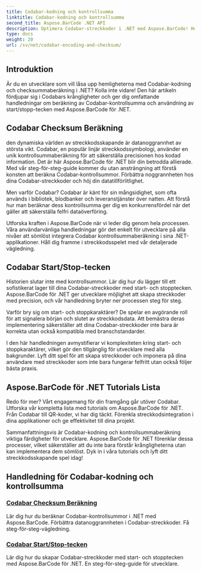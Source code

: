 ```yaml
---
title: Codabar-kodning och kontrollsumma
linktitle: Codabar-kodning och kontrollsumma
second_title: Aspose.BarCode .NET API
description: Optimera Codabar-streckkoder i .NET med Aspose.BarCode! Huvudkontrollsummaberäkning för exakta data. Skapa enkelt med start/stopp-tecken med våra handledningar.
type: docs
weight: 20
url: /sv/net/codabar-encoding-and-checksum/
---
```

## Introduktion

Är du en utvecklare som vill låsa upp hemligheterna med Codabar-kodning och checksummaberäkning i .NET? Kolla inte vidare! Den här artikeln fördjupar sig i Codabars krångligheter och ger dig omfattande handledningar om beräkning av Codabar-kontrollsumma och användning av start/stopp-tecken med Aspose.BarCode för .NET.

## Codabar Checksum Beräkning
den dynamiska världen av streckkodsskapande är datanoggrannhet av största vikt. Codabar, en populär linjär streckkodssymbologi, använder en unik kontrollsummaberäkning för att säkerställa precisionen hos kodad information. Det är här Aspose.BarCode för .NET blir din betrodda allierade. Med vår steg-för-steg-guide kommer du utan ansträngning att förstå konsten att beräkna Codabar-kontrollsummor. Förbättra noggrannheten hos dina Codabar-streckkoder och höj din datatillförlitlighet.

Men varför Codabar? Codabar är känt för sin mångsidighet, som ofta används i bibliotek, blodbanker och leveranstjänster över natten. Att förstå hur man beräknar dess kontrollsumma ger dig en konkurrensfördel när det gäller att säkerställa felfri dataöverföring.

Utforska kraften i Aspose.BarCode när vi leder dig genom hela processen. Våra användarvänliga handledningar gör det enkelt för utvecklare på alla nivåer att sömlöst integrera Codabar kontrollsummaberäkning i sina .NET-applikationer. Håll dig framme i streckkodsspelet med vår detaljerade vägledning.

## Codabar Start/Stop-tecken
Historien slutar inte med kontrollsummor. Lär dig hur du lägger till ett sofistikerat lager till dina Codabar-streckkoder med start- och stopptecken. Aspose.BarCode för .NET ger utvecklare möjlighet att skapa streckkoder med precision, och vår handledning bryter ner processen steg för steg.

Varför bry sig om start- och stoppkaraktärer? De spelar en avgörande roll för att signalera början och slutet av streckkodsdata. Att bemästra deras implementering säkerställer att dina Codabar-streckkoder inte bara är korrekta utan också kompatibla med branschstandarder.

I den här handledningen avmystifierar vi komplexiteten kring start- och stoppkaraktärer, vilket gör den tillgänglig för utvecklare med alla bakgrunder. Lyft ditt spel för att skapa streckkoder och imponera på dina användare med streckkoder som inte bara fungerar felfritt utan också följer bästa praxis.

## Aspose.BarCode för .NET Tutorials Lista
Redo för mer? Vårt engagemang för din framgång går utöver Codabar. Utforska vår kompletta lista med tutorials om Aspose.BarCode för .NET. Från Codabar till QR-koder, vi har dig täckt. Förenkla streckkodsintegration i dina applikationer och ge effektivitet till dina projekt.

Sammanfattningsvis är Codabar-kodning och kontrollsummaberäkning viktiga färdigheter för utvecklare. Aspose.BarCode för .NET förenklar dessa processer, vilket säkerställer att du inte bara förstår krångligheterna utan kan implementera dem sömlöst. Dyk in i våra tutorials och lyft ditt streckkodsskapande spel idag!
## Handledning för Codabar-kodning och kontrollsumma
### [Codabar Checksum Beräkning](./codabar-checksum-calculation/)
Lär dig hur du beräknar Codabar-kontrollsummor i .NET med Aspose.BarCode. Förbättra datanoggrannheten i Codabar-streckkoder. Få steg-för-steg-vägledning.
### [Codabar Start/Stop-tecken](./codabar-start-stop-characters/)
Lär dig hur du skapar Codabar-streckkoder med start- och stopptecken med Aspose.BarCode för .NET. En steg-för-steg-guide för utvecklare.